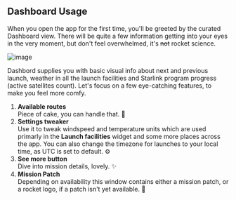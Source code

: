 ## Dashboard Usage

When you open the app for the first time, you'll be greeted by the curated Dashboard view. There will be quite a few information getting into your eyes in the very moment, but don't feel overwhelmed, it's <s>not</s> rocket science.

![image](https://user-images.githubusercontent.com/77860645/145186107-6b3df8d8-bab9-4998-bb81-f887df6f5084.png)

Dashbord supplies you with basic visual info about next and previous launch, weather in all the launch facilities and Starlink program progress (active satellites count).
Let's focus on a few eye-catching features, to make you feel more comfy.
<ol>
  <li><b>Available routes</b><br/>Piece of cake, you can handle that. 🍰</li>
  <li><b>Settings tweaker</b><br/>Use it to tweak windspeed and temperature units which are used primarly in the <b>Launch facilities</b> widget and some more places across the app. You can also change the timezone for launches to your local time, as UTC is set to default. ⚙️</li>
  <li><b>See more button</b></br>Dive into mission details, lovely. ✨</li>
  <li><b>Mission Patch</b><br/>Depending on availability this window contains either a mission patch, or a rocket logo, if a patch isn't yet available. 🚀</li>
</ol>
